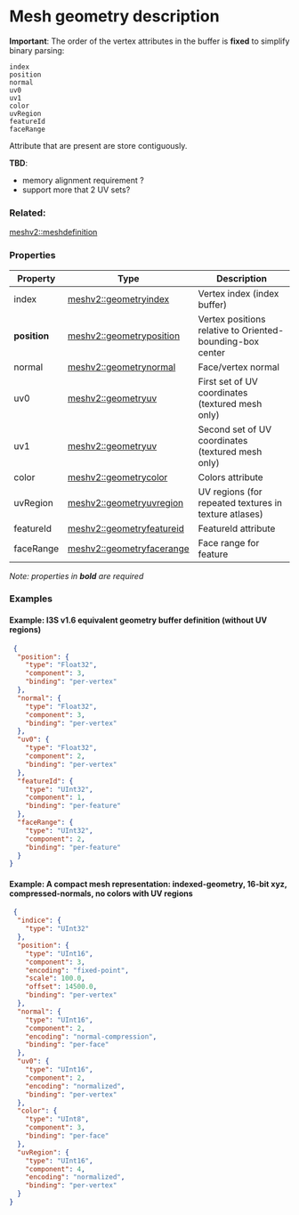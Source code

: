 # Mesh geometry description



**Important**: The order of the vertex attributes in the buffer is **fixed** to simplify binary parsing:
```
index
position
normal
uv0
uv1
color
uvRegion
featureId
faceRange
```
 Attribute that are present are store contiguously. 

 **TBD**:
 - memory alignment requirement ?
 - support more that 2 UV sets?

### Related:

[meshv2::meshdefinition](meshdefinition.md)
### Properties

| Property | Type | Description |
| --- | --- | --- |
| index | [meshv2::geometryindex](geometryindex.md) | Vertex index (index buffer) |
| **position** | [meshv2::geometryposition](geometryposition.md) | Vertex positions relative to Oriented-bounding-box center |
| normal | [meshv2::geometrynormal](geometrynormal.md) | Face/vertex normal  |
| uv0 | [meshv2::geometryuv](geometryuv.md) | First set of UV coordinates (textured mesh only) |
| uv1 | [meshv2::geometryuv](geometryuv.md) | Second set of UV coordinates (textured mesh only) |
| color | [meshv2::geometrycolor](geometrycolor.md) | Colors attribute  |
| uvRegion | [meshv2::geometryuvregion](geometryuvregion.md) | UV regions (for repeated textures in texture atlases) |
| featureId | [meshv2::geometryfeatureid](geometryfeatureid.md) | FeatureId attribute |
| faceRange | [meshv2::geometryfacerange](geometryfacerange.md) | Face range for feature |

*Note: properties in **bold** are required*

### Examples 

#### Example: I3S v1.6 equivalent geometry buffer definition (without UV regions) 

```json
 {
  "position": {
    "type": "Float32",
    "component": 3,
    "binding": "per-vertex"
  },
  "normal": {
    "type": "Float32",
    "component": 3,
    "binding": "per-vertex"
  },
  "uv0": {
    "type": "Float32",
    "component": 2,
    "binding": "per-vertex"
  },
  "featureId": {
    "type": "UInt32",
    "component": 1,
    "binding": "per-feature"
  },
  "faceRange": {
    "type": "UInt32",
    "component": 2,
    "binding": "per-feature"
  }
} 
```

#### Example: A compact mesh representation: indexed-geometry, 16-bit xyz, compressed-normals, no colors with UV regions 

```json
 {
  "indice": {
    "type": "UInt32"
  },
  "position": {
    "type": "UInt16",
    "component": 3,
    "encoding": "fixed-point",
    "scale": 100.0,
    "offset": 14500.0,
    "binding": "per-vertex"
  },
  "normal": {
    "type": "UInt16",
    "component": 2,
    "encoding": "normal-compression",
    "binding": "per-face"
  },
  "uv0": {
    "type": "UInt16",
    "component": 2,
    "encoding": "normalized",
    "binding": "per-vertex"
  },
  "color": {
    "type": "UInt8",
    "component": 3,
    "binding": "per-face"
  },
  "uvRegion": {
    "type": "UInt16",
    "component": 4,
    "encoding": "normalized",
    "binding": "per-vertex"
  }
} 
```

